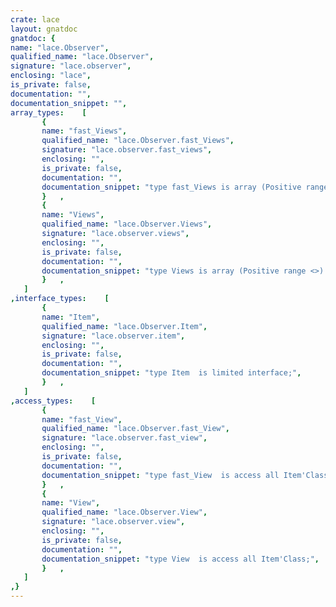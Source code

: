 ```yaml
---
crate: lace
layout: gnatdoc
gnatdoc: {
name: "lace.Observer",
qualified_name: "lace.Observer",
signature: "lace.observer",
enclosing: "lace",
is_private: false,
documentation: "",
documentation_snippet: "",
array_types:    [
       {
       name: "fast_Views",
       qualified_name: "lace.Observer.fast_Views",
       signature: "lace.observer.fast_views",
       enclosing: "",
       is_private: false,
       documentation: "",
       documentation_snippet: "type fast_Views is array (Positive range <>) of fast_View;",
       }   ,
       {
       name: "Views",
       qualified_name: "lace.Observer.Views",
       signature: "lace.observer.views",
       enclosing: "",
       is_private: false,
       documentation: "",
       documentation_snippet: "type Views is array (Positive range <>) of View;",
       }   ,
   ]
,interface_types:    [
       {
       name: "Item",
       qualified_name: "lace.Observer.Item",
       signature: "lace.observer.item",
       enclosing: "",
       is_private: false,
       documentation: "",
       documentation_snippet: "type Item  is limited interface;",
       }   ,
   ]
,access_types:    [
       {
       name: "fast_View",
       qualified_name: "lace.Observer.fast_View",
       signature: "lace.observer.fast_view",
       enclosing: "",
       is_private: false,
       documentation: "",
       documentation_snippet: "type fast_View  is access all Item'Class with Asynchronous;",
       }   ,
       {
       name: "View",
       qualified_name: "lace.Observer.View",
       signature: "lace.observer.view",
       enclosing: "",
       is_private: false,
       documentation: "",
       documentation_snippet: "type View  is access all Item'Class;",
       }   ,
   ]
,}
---
```

